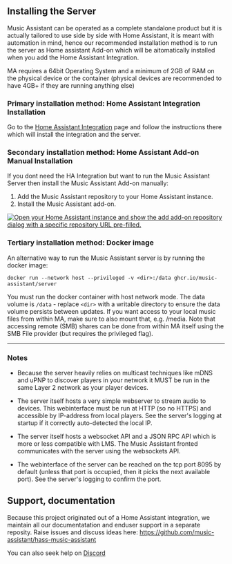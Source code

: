 ## Installing the Server

Music Assistant can be operated as a complete standalone product but it is actually tailored to use side by side with Home Assistant, it is meant with automation in mind, hence our recommended installation method is to run the server as Home assistant Add-on which will be aitomatically installed when you add the Home Assistant Integration.

MA requires a 64bit Operating System and a minimum of 2GB of RAM on the physical device or the container (physical devices are recommended to have 4GB+ if they are running anything else)

### Primary installation method: Home Assistant Integration Installation

Go to the [Home Assistant Integration](https://music-assistant.github.io/integration/) page and follow the instructions there which will install the integration and the server.

### Secondary installation method: Home Assistant Add-on Manual Installation

If you dont need the HA Integration but want to run the Music Assistant Server then install the Music Assistant Add-on manually:

1. Add the Music Assistant repository to your Home Assistant instance.
2. Install the Music Assistant add-on.

[![Open your Home Assistant instance and show the add add-on repository dialog with a specific repository URL pre-filled.](https://my.home-assistant.io/badges/supervisor_add_addon_repository.svg)](https://my.home-assistant.io/redirect/supervisor_add_addon_repository/?repository_url=https%3A%2F%2Fgithub.com%2Fmusic-assistant%2Fhome-assistant-addon)


### Tertiary installation method: Docker image

An alternative way to run the Music Assistant server is by running the docker image:

```
docker run --network host --privileged -v <dir>:/data ghcr.io/music-assistant/server
```

You must run the docker container with host network mode. The data volume is `/data` - replace `<dir>` with a writable directory to ensure the data volume persists between updates.
If you want access to your local music files from within MA, make sure to also mount that, e.g. /media.
Note that accessing remote (SMB) shares can be done from within MA itself using the SMB File provider (but requires the privileged flag).

____________

### Notes

- Because the server heavily relies on multicast techniques like mDNS and uPNP to discover players in your network it MUST be run in the same Layer 2 network as your player devices.

- The server itself hosts a very simple webserver to stream audio to devices. This webinterface must be run at HTTP (so no HTTPS) and accessible by IP-address from local players. See the server's logging at startup if it correctly auto-detected the local IP.

- The server itself hosts a websocket API and a JSON RPC API which is more or less compatible with LMS. The Music Assistant fronted communicates with the server using the websockets API.

- The webinterface of the server can be reached on the tcp port 8095 by default (unless that port is occupied, then it picks the next available port). See the server's logging to confirm the port.


## Support, documentation
Because this project originated out of a Home Assistant integration, we maintain all our documentatation and enduser support in a separate reposity. Raise issues and discuss ideas here:
https://github.com/music-assistant/hass-music-assistant

You can also seek help on [Discord](https://discord.gg/kaVm8hGpne)


[repository-badge]: https://img.shields.io/badge/Add%20repository%20to%20my-Home%20Assistant-41BDF5?logo=home-assistant&style=for-the-badge
[repository-url]: https://my.home-assistant.io/redirect/supervisor_add_addon_repository/?repository_url=https%3A%2F%2Fgithub.com%2Fmusic-assistant%2Fhome-assistant-addon
